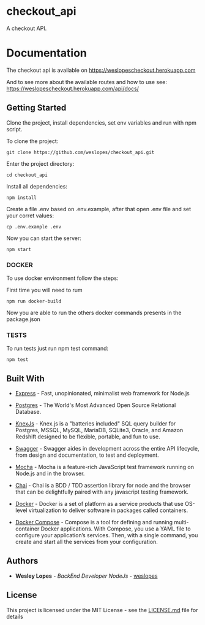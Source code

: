 # checkout_api

A checkout API.

# Documentation

The checkout api is available on https://weslopescheckout.herokuapp.com

And to see more about the available routes and how to use see: https://weslopescheckout.herokuapp.com/api/docs/

## Getting Started

Clone the project, install dependencies, set env variables and run with npm script.

To clone the project:

```
git clone https://github.com/weslopes/checkout_api.git
```

Enter the project directory:

```
cd checkout_api
```

Install all dependencies:

```
npm install
```

Create a file .env based on .env.example, after that open .env file and set your corret values:

```
cp .env.example .env
```

Now you can start the server:

```
npm start
```

### DOCKER

To use docker environment follow the steps:

First time you will need to rum

```
npm run docker-build
```

Now you are able to run the others docker commands presents in the package.json

### TESTS

To run tests just run npm test command:

```
npm test
```

## Built With

- [Express](https://expressjs.com/) - Fast, unopinionated, minimalist web framework for Node.js

- [Postgres](https://www.postgresql.org/) - The World's Most Advanced Open Source Relational Database.

- [KnexJs](https://knexjs.org/) - Knex.js is a "batteries included" SQL query builder for Postgres, MSSQL, MySQL, MariaDB, SQLite3, Oracle, and Amazon Redshift designed to be flexible, portable, and fun to use.

- [Swagger](https://swagger.io/) - Swagger aides in development across the entire API lifecycle, from design and documentation, to test and deployment.

- [Mocha](https://mochajs.org/) - Mocha is a feature-rich JavaScript test framework running on Node.js and in the browser.

- [Chai](http://www.chaijs.com) - Chai is a BDD / TDD assertion library for node and the browser that can be delightfully paired with any javascript testing framework.

- [Docker](https://www.docker.com/) - Docker is a set of platform as a service products that use OS-level virtualization to deliver software in packages called containers.

- [Docker Compose](https://docs.docker.com/compose/) - Compose is a tool for defining and running multi-container Docker applications. With Compose, you use a YAML file to configure your application’s services. Then, with a single command, you create and start all the services from your configuration.

## Authors

- **Wesley Lopes** - _BackEnd Developer NodeJs_ - [weslopes](https://github.com/weslopes)

## License

This project is licensed under the MIT License - see the [LICENSE.md](LICENSE.md) file for details
